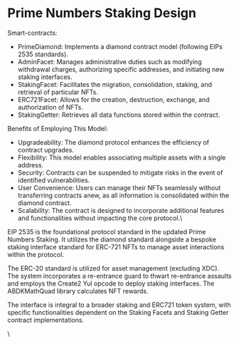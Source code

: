 # Prime Numbers Staking Design

Smart-contracts:

* PrimeDiamond: Implements a diamond contract model (following EIPs 2535 standards).
* AdminFacet: Manages administrative duties such as modifying withdrawal charges, authorizing specific addresses, and initiating new staking interfaces.
* StakingFacet: Facilitates the migration, consolidation, staking, and retrieval of particular NFTs.
* ERC721Facet: Allows for the creation, destruction, exchange, and authorization of NFTs.
* StakingGetter: Retrieves all data functions stored within the contract.



Benefits of Employing This Model:

* Upgradeability: The diamond protocol enhances the efficiency of contract upgrades.
* Flexibility: This model enables associating multiple assets with a single address.
* Security: Contracts can be suspended to mitigate risks in the event of identified vulnerabilities.
* User Convenience: Users can manage their NFTs seamlessly without transferring contracts anew, as all information is consolidated within the diamond contract.
* Scalability: The contract is designed to incorporate additional features and functionalities without impacting the core protocol.\


EIP 2535 is the foundational protocol standard in the updated Prime Numbers Staking. It utilizes the diamond standard alongside a bespoke staking interface standard for ERC-721 NFTs to manage asset interactions within the protocol.&#x20;

The ERC-20 standard is utilized for asset management (excluding XDC). The system incorporates a re-entrance guard to thwart re-entrance assaults and employs the Create2 Yul opcode to deploy staking interfaces. The ABDKMathQuad library calculates NFT rewards.&#x20;

The interface is integral to a broader staking and ERC721 token system, with specific functionalities dependent on the Staking Facets and Staking Getter contract implementations.

\
